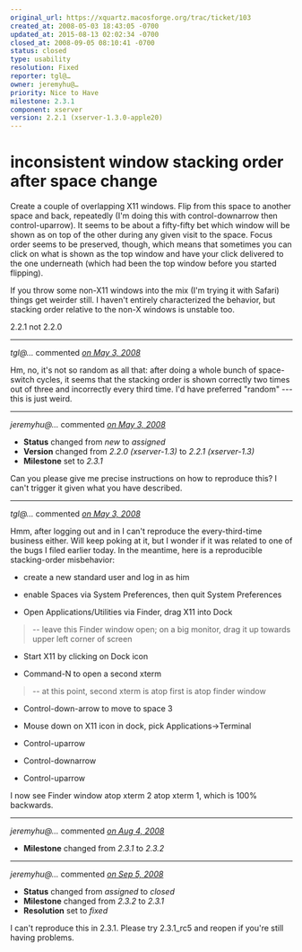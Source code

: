 ```yaml
---
original_url: https://xquartz.macosforge.org/trac/ticket/103
created_at: 2008-05-03 18:43:05 -0700
updated_at: 2015-08-13 02:02:34 -0700
closed_at: 2008-09-05 08:10:41 -0700
status: closed
type: usability
resolution: Fixed
reporter: tgl@…
owner: jeremyhu@…
priority: Nice to Have
milestone: 2.3.1
component: xserver
version: 2.2.1 (xserver-1.3.0-apple20)
---
```


inconsistent window stacking order after space change
=====================================================


Create a couple of overlapping X11 windows. Flip from this space to another space and back, repeatedly (I'm doing this with control-downarrow then control-uparrow). It seems to be about a fifty-fifty bet which window will be shown as on top of the other during any given visit to the space. Focus order seems to be preserved, though, which means that sometimes you can click on what is shown as the top window and have your click delivered to the one underneath (which had been the top window before you started flipping).

If you throw some non-X11 windows into the mix (I'm trying it with Safari) things get weirder still. I haven't entirely characterized the behavior, but stacking order relative to the non-X windows is unstable too.

2.2.1 not 2.2.0



---

*tgl@…* commented *[on May 3, 2008](https://xquartz.macosforge.org/trac/ticket/103#comment:1 "May 3, 2008 at 7:02 PM PDT")*

Hm, no, it's not so random as all that: after doing a whole bunch of space-switch cycles, it seems that the stacking order is shown correctly two times out of three and incorrectly every third time. I'd have preferred "random" --- this is just weird.



---

*jeremyhu@…* commented *[on May 3, 2008](https://xquartz.macosforge.org/trac/ticket/103#comment:2 "May 3, 2008 at 9:54 PM PDT")*

-   **Status** changed from *new* to *assigned*
-   **Version** changed from *2.2.0 (xserver-1.3)* to *2.2.1 (xserver-1.3)*
-   **Milestone** set to *2.3.1*

Can you please give me precise instructions on how to reproduce this? I can't trigger it given what you have described.



---

*tgl@…* commented *[on May 3, 2008](https://xquartz.macosforge.org/trac/ticket/103#comment:3 "May 3, 2008 at 10:54 PM PDT")*

Hmm, after logging out and in I can't reproduce the every-third-time business either. Will keep poking at it, but I wonder if it was related to one of the bugs I filed earlier today. In the meantime, here is a reproducible stacking-order misbehavior:

-   create a new standard user and log in as him

<!-- -->

-   enable Spaces via System Preferences, then quit System Preferences

<!-- -->

-   Open Applications/Utilities via Finder, drag X11 into Dock

> -- leave this Finder window open; on a big monitor, drag it up towards upper left corner of screen

-   Start X11 by clicking on Dock icon

<!-- -->

-   Command-N to open a second xterm

> -- at this point, second xterm is atop first is atop finder window

-   Control-down-arrow to move to space 3

<!-- -->

-   Mouse down on X11 icon in dock, pick Applications-&gt;Terminal

<!-- -->

-   Control-uparrow

<!-- -->

-   Control-downarrow

<!-- -->

-   Control-uparrow

I now see Finder window atop xterm 2 atop xterm 1, which is 100% backwards.



---

*jeremyhu@…* commented *[on Aug 4, 2008](https://xquartz.macosforge.org/trac/ticket/103#comment:4 "August 4, 2008 at 7:58 PM PDT")*

-   **Milestone** changed from *2.3.1* to *2.3.2*



---

*jeremyhu@…* commented *[on Sep 5, 2008](https://xquartz.macosforge.org/trac/ticket/103#comment:5 "September 5, 2008 at 8:10 AM PDT")*

-   **Status** changed from *assigned* to *closed*
-   **Milestone** changed from *2.3.2* to *2.3.1*
-   **Resolution** set to *fixed*

I can't reproduce this in 2.3.1. Please try 2.3.1\_rc5 and reopen if you're still having problems.



